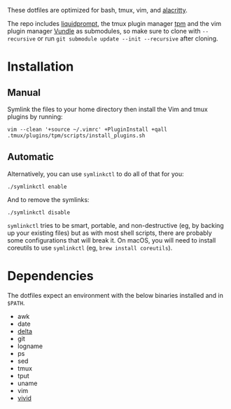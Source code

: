 These dotfiles are optimized for bash, tmux, vim, and [alacritty](https://github.com/alacritty/alacritty).

The repo includes [liquidprompt](https://github.com/nojhan/liquidprompt), the tmux plugin manager
[tpm](https://github.com/tmux-plugins/tpm) and the vim plugin manager [Vundle](https://github.com/VundleVim/Vundle.vim)
as submodules, so make sure to clone with `--recursive` or run `git submodule update --init --recursive` after cloning.

# Installation

## Manual

Symlink the files to your home directory then install the Vim and tmux plugins by running:

```
vim --clean '+source ~/.vimrc' +PluginInstall +qall
.tmux/plugins/tpm/scripts/install_plugins.sh
```

## Automatic

Alternatively, you can use `symlinkctl` to do all of that for you:

```
./symlinkctl enable
```

And to remove the symlinks:

```
./symlinkctl disable
```

`symlinkctl` tries to be smart, portable, and non-destructive (eg, by backing up your existing files) but as with most
shell scripts, there are probably some configurations that will break it. On macOS, you will need to install coreutils
to use `symlinkctl` (eg, `brew install coreutils`).

# Dependencies

The dotfiles expect an environment with the below binaries installed and in `$PATH`.

* awk
* date
* [delta](https://github.com/dandavison/delta)
* git
* logname
* ps
* sed
* tmux
* tput
* uname
* vim
* [vivid](https://github.com/sharkdp/vivid)
